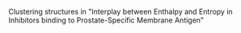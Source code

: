 Clustering structures in  "Interplay between Enthalpy and Entropy in Inhibitors binding to Prostate-Specific Membrane Antigen"
